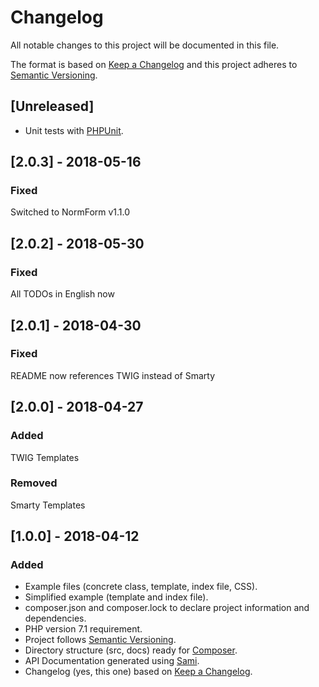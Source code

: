# Changelog
All notable changes to this project will be documented in this file.

The format is based on [Keep a Changelog](http://keepachangelog.com/en/1.0.0/)
and this project adheres to [Semantic Versioning](http://semver.org/spec/v2.0.0.html).

## [Unreleased]
- Unit tests with [PHPUnit](https://phpunit.de/).

## [2.0.3] - 2018-05-16
### Fixed
Switched to NormForm v1.1.0

## [2.0.2] - 2018-05-30
### Fixed
All TODOs in English now

## [2.0.1] - 2018-04-30
### Fixed
README now references TWIG instead of Smarty

## [2.0.0] - 2018-04-27
### Added
TWIG Templates

### Removed
Smarty Templates

## [1.0.0] - 2018-04-12
### Added
- Example files (concrete class, template, index file, CSS).
- Simplified example (template and index file).
- composer.json and composer.lock to declare project information and dependencies.
- PHP version 7.1 requirement.
- Project follows [Semantic Versioning](http://semver.org/spec/v2.0.0.html).
- Directory structure (src, docs) ready for [Composer](https://getcomposer.org/).
- API Documentation generated using [Sami](https://github.com/FriendsOfPHP/Sami). 
- Changelog (yes, this one) based on [Keep a Changelog](http://keepachangelog.com/en/1.0.0/).
